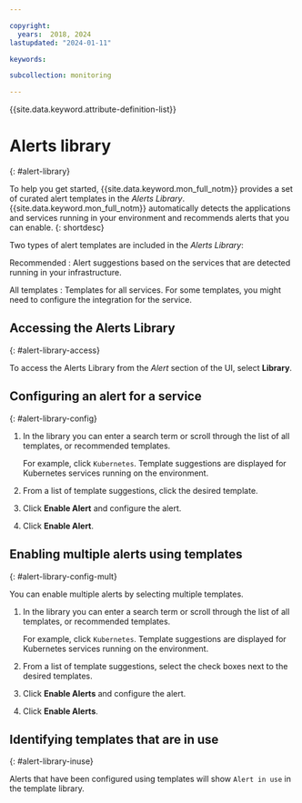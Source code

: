 ```yaml
---

copyright:
  years:  2018, 2024
lastupdated: "2024-01-11"

keywords: 

subcollection: monitoring

---
```


{{site.data.keyword.attribute-definition-list}}

# Alerts library
{: #alert-library}

To help you get started, {{site.data.keyword.mon_full_notm}} provides a set of curated alert templates in the *Alerts Library*. {{site.data.keyword.mon_full_notm}} automatically detects the applications and services running in your environment and recommends alerts that you can enable.
{: shortdesc}

Two types of alert templates are included in the *Alerts Library*:

Recommended
:   Alert suggestions based on the services that are detected running in your infrastructure.

All templates
:   Templates for all services. For some templates, you might need to configure the integration for the service.

## Accessing the Alerts Library
{: #alert-library-access}

To access the Alerts Library from the *Alert* section of the UI, select **Library**.

## Configuring an alert for a service
{: #alert-library-config}

1. In the library you can enter a search term or scroll through the list of all templates, or recommended templates.

    For example, click `Kubernetes`. Template suggestions are displayed for Kubernetes services running on the environment.

2. From a list of template suggestions, click the desired template.

3. Click **Enable Alert** and configure the alert.

4. Click **Enable Alert**.

## Enabling multiple alerts using templates
{: #alert-library-config-mult}

You can enable multiple alerts by selecting multiple templates.

1. In the library you can enter a search term or scroll through the list of all templates, or recommended templates.

    For example, click `Kubernetes`. Template suggestions are displayed for Kubernetes services running on the environment.

2. From a list of template suggestions, select the check boxes next to the desired templates.

3. Click **Enable Alerts** and configure the alert.

4. Click **Enable Alerts**.

## Identifying templates that are in use
{: #alert-library-inuse}

Alerts that have been configured using templates will show `Alert in use` in the template library.
